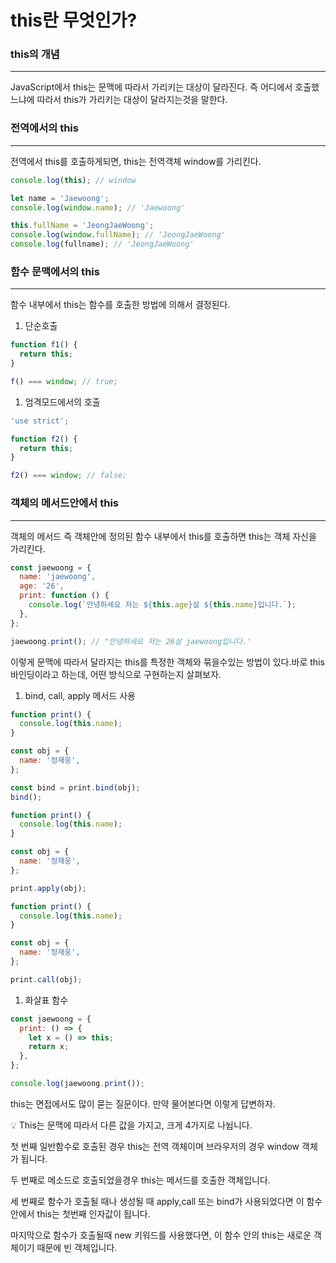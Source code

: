 # this란 무엇인가?

### this의 개념

---

JavaScript에서 this는 문맥에 따라서 가리키는 대상이 달라진다. 즉 어디에서 호출했느냐에 따라서 this가 가리키는 대상이 달라지는것을 말한다.

### 전역에서의 this

---

전역에서 this를 호출하게되면, this는 전역객체 window를 가리킨다.

```jsx
console.log(this); // window

let name = 'Jaewoong';
console.log(window.name); // 'Jaewoong'

this.fullName = 'JeongJaeWoong';
console.log(window.fullName); // 'JeongJaeWoong'
console.log(fullname); // 'JeongJaeWoong'
```

### 함수 문맥에서의 this

---

함수 내부에서 this는 함수를 호출한 방법에 의해서 결정된다.

1. 단순호출

```jsx
function f1() {
  return this;
}

f() === window; // true;
```

1. 엄격모드에서의 호출

```jsx
'use strict';

function f2() {
  return this;
}

f2() === window; // false;
```

### 객체의 메서드안에서 this

---

객체의 메서드 즉 객체안에 정의된 함수 내부에서 this를 호출하면 this는 객체 자신을 가리킨다.

```jsx
const jaewoong = {
  name: 'jaewoong',
  age: '26',
  print: function () {
    console.log(`안녕하세요 저는 ${this.age}살 ${this.name}입니다.`);
  },
};

jaewoong.print(); // "안녕하세요 저는 26살 jaewoong입니다.'
```

이렇게 문맥에 따라서 달라지는 this를 특정한 객체와 묶을수있는 방법이 있다.바로 this 바인딩이라고 하는데, 어떤 방식으로 구현하는지 살펴보자.

1. bind, call, apply 메서드 사용

```jsx
function print() {
  console.log(this.name);
}

const obj = {
  name: '정재웅',
};

const bind = print.bind(obj);
bind();
```

```jsx
function print() {
  console.log(this.name);
}

const obj = {
  name: '정재웅',
};

print.apply(obj);
```

```jsx
function print() {
  console.log(this.name);
}

const obj = {
  name: '정재웅',
};

print.call(obj);
```

1. 화살표 함수

```jsx
const jaewoong = {
  print: () => {
    let x = () => this;
    return x;
  },
};

console.log(jaewoong.print());
```

this는 면접에서도 많이 묻는 질문이다. 만약 물어본다면 이렇게 답변하자.

<aside>
💡 This는 문맥에 따라서 다른 값을 가지고, 크게 4가지로 나뉩니다.

첫 번째 일반함수로 호출된 경우 this는 전역 객체이며 브라우저의 경우 window 객체가 됩니다.

두 번째로 메소드로 호출되었을경우 this는 메서드를 호출한 객체입니다.

세 번째로 함수가 호출될 때나 생성될 때 apply,call 또는 bind가 사용되었다면 이 함수 안에서 this는 첫번째 인자값이 됩니다.

마지막으로 함수가 호출될때 new 키워드를 사용했다면, 이 함수 안의 this는 새로운 객체이기 때문에 빈 객체입니다.

</aside>
